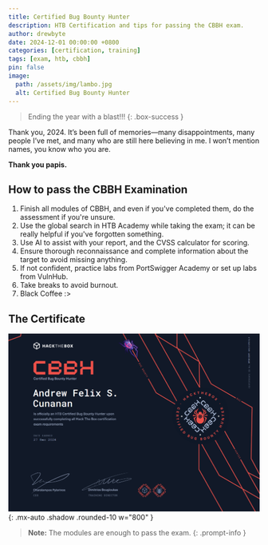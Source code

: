 ```yaml
---
title: Certified Bug Bounty Hunter
description: HTB Certification and tips for passing the CBBH exam.
author: drewbyte
date: 2024-12-01 00:00:00 +0800
categories: [certification, training]
tags: [exam, htb, cbbh]
pin: false
image:
  path: /assets/img/lambo.jpg
  alt: Certified Bug Bounty Hunter
---
```


> Ending the year with a blast!!!
{: .box-success }

Thank you, 2024. It’s been full of memories—many disappointments, many people I’ve met, and many who are still here believing in me. I won’t mention names, you know who you are.  

**Thank you papis.**

## How to pass the CBBH Examination

1. Finish all modules of CBBH, and even if you've completed them, do the assessment if you're unsure. 
2. Use the global search in HTB Academy while taking the exam; it can be really helpful if you've forgotten something.
3. Use AI to assist with your report, and the CVSS calculator for scoring.  
4. Ensure thorough reconnaissance and complete information about the target to avoid missing anything.
5. If not confident, practice labs from PortSwigger Academy or set up labs from VulnHub.
6. Take breaks to avoid burnout.
7. Black Coffee :>

## The Certificate

![CBBH Certificate](/assets/img/CBBH.png){: .mx-auto .shadow .rounded-10 w="800" }

> **Note:** The modules are enough to pass the exam.
{: .prompt-info }
